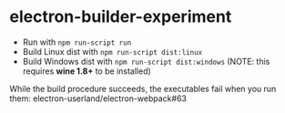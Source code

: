 # electron-builder-experiment

* Run with `npm run-script run`
* Build Linux dist with `npm run-script dist:linux`
* Build Windows dist with `npm run-script dist:windows` (NOTE: this requires **wine 1.8+** to be installed)

While the build procedure succeeds, the executables fail when you run them: electron-userland/electron-webpack#63
